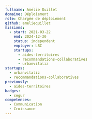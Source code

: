```yaml
---
fullname: Amélie Quillet
domaine: Déploiement
role: Chargée de déploiement
github: ameliequillet
missions:
  - start: 2021-03-22
    end: 2024-12-30
    status: independent
    employer: LBC
    startups:
      - aides-territoires
      - recommandations-collaboratives
      - urbanvitaliz
startups:
  - urbanvitaliz
  - recommandations-collaboratives
previously:
  - aides-territoires
badges:
  - segur
competences:
  - Communication
  - Croissance
---
```

